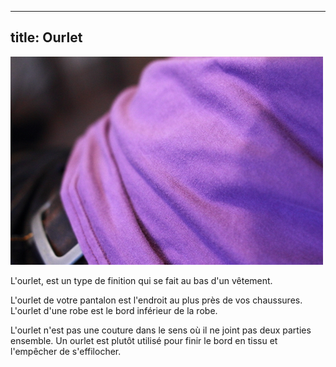 ***

## title: Ourlet

![L'ourlet au bas d'un T-shirt](coverlock-hem.jpg)

L'ourlet, est un type de finition qui se fait au bas d'un vêtement.

L'ourlet de votre pantalon est l'endroit au plus près de vos chaussures. L'ourlet d'une robe est le bord inférieur de la robe.

L'ourlet n'est pas une couture dans le sens où il ne joint pas deux parties ensemble. Un ourlet est plutôt utilisé pour finir le bord en tissu et l'empêcher de s'effilocher.

